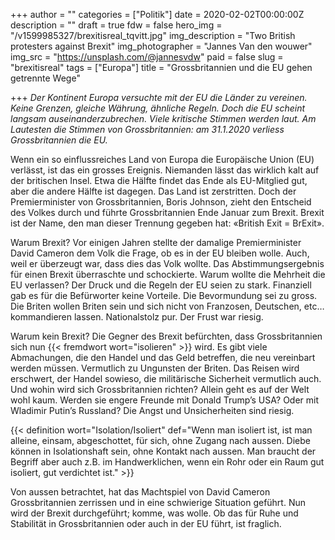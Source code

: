 +++
author = ""
categories = ["Politik"]
date = 2020-02-02T00:00:00Z
description = ""
draft = true
fdw = false
hero_img = "/v1599985327/brexitisreal_tqvitt.jpg"
img_description = "Two British protesters against Brexit"
img_photographer = "Jannes Van den wouwer"
img_src = "https://unsplash.com/@jannesvdw"
paid = false
slug = "brexitisreal"
tags = ["Europa"]
title = "Grossbritannien und die EU gehen getrennte Wege"

+++
_Der Kontinent Europa versuchte mit der EU die Länder zu vereinen. Keine Grenzen, gleiche Währung, ähnliche Regeln. Doch die EU scheint langsam auseinanderzubrechen. Viele kritische Stimmen werden laut. Am Lautesten die Stimmen von Grossbritannien: am 31.1.2020 verliess Grossbritannien die EU._

Wenn ein so einflussreiches Land von Europa die Europäische Union (EU) verlässt, ist das ein grosses Ereignis. Niemanden lässt das wirklich kalt auf der britischen Insel. Etwa die Hälfte findet das Ende als EU-Mitglied gut, aber die andere Hälfte ist dagegen. Das Land ist zerstritten. Doch der Premierminister von Grossbritannien, Boris Johnson, zieht den Entscheid des Volkes durch und führte Grossbritannien Ende Januar zum Brexit. Brexit ist der Name, den man dieser Trennung gegeben hat: «British Exit = BrExit».

Warum Brexit? Vor einigen Jahren stellte der damalige Premierminister David Cameron dem Volk die Frage, ob es in der EU bleiben wolle. Auch, weil er überzeugt war, dass dies das Volk wollte. Das Abstimmungsergebnis für einen Brexit überraschte und schockierte. Warum wollte die Mehrheit die EU verlassen? Der Druck und die Regeln der EU seien zu stark. Finanziell gab es für die Befürworter keine Vorteile. Die Bevormundung sei zu gross. Die Briten wollen Briten sein und sich nicht von Franzosen, Deutschen, etc… kommandieren lassen. Nationalstolz pur. Der Frust war riesig.

Warum kein Brexit? Die Gegner des Brexit befürchten, dass Grossbritannien sich nun {{< fremdwort wort="isolieren" >}} wird. Es gibt viele Abmachungen, die den Handel und das Geld betreffen, die neu vereinbart werden müssen. Vermutlich zu Ungunsten der Briten. Das Reisen wird erschwert, der Handel sowieso, die militärische Sicherheit vermutlich auch. Und wohin wird sich Grossbritannien richten? Allein geht es auf der Welt wohl kaum. Werden sie engere Freunde mit Donald Trump’s USA? Oder mit Wladimir Putin’s Russland? Die Angst und Unsicherheiten sind riesig.

{{< definition wort="Isolation/Isoliert" def="Wenn man isoliert ist, ist man alleine, einsam, abgeschottet, für sich, ohne Zugang nach aussen. Diebe können in Isolationshaft sein, ohne Kontakt nach aussen. Man braucht der Begriff aber auch z.B. im Handwerklichen, wenn ein Rohr oder ein Raum gut isoliert, gut verdichtet ist." >}}

​Von aussen betrachtet, hat das Machtspiel von David Cameron Grossbritannien zerrissen und in eine schwierige Situation geführt. Nun wird der Brexit durchgeführt; komme, was wolle. Ob das für Ruhe und Stabilität in Grossbritannien oder auch in der EU führt, ist fraglich.